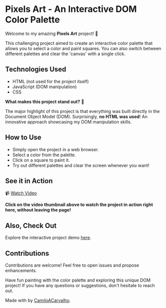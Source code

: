 # Pixels Art - An Interactive DOM Color Palette

Welcome to my amazing **Pixels Art** project! 🌈

This challenging project aimed to create an interactive color palette that allows you to select a color and paint squares. You can also switch between different palettes and clear the 'canvas' with a single click.

## Technologies Used

- HTML (not used for the project itself)
- JavaScript (DOM manipulation)
- CSS

**What makes this project stand out?** 🚀

The major highlight of this project is that everything was built directly in the Document Object Model (DOM). Surprisingly, **no HTML was used**! An innovative approach showcasing my DOM manipulation skills.

## How to Use

- Simply open the project in a web browser.
- Select a color from the palette.
- Click on a square to paint it.
- Try out different palettes and clear the screen whenever you want!

## See it in Action

📹 [Watch Video](https://youtu.be/TBjn19KV4Z0)

**Click on the video thumbnail above to watch the project in action right here, without leaving the page!**

## Also, Check Out

Explore the interactive project demo [here](URL_TO_PROJECT_DEMO).

## Contributions

Contributions are welcome! Feel free to open issues and propose enhancements.

Have fun painting with the color palette and exploring this unique DOM project! If you have any questions or suggestions, don't hesitate to reach out.

Made with by [CamiloACarvalho](https://github.com/CamiloACarvalho).
